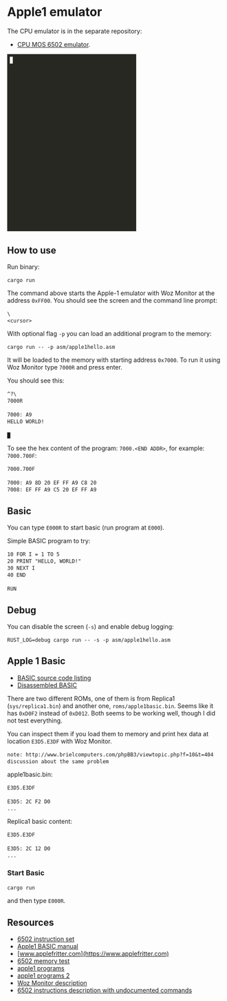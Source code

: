 # Apple1 emulator

The CPU emulator is in the separate repository:

* [CPU MOS 6502 emulator](https://github.com/alexander-akhmetov/mos6502).

<img src="https://github.com/alexander-akhmetov/apple1/raw/master/apple1-30.gif" alt="drawing" width="300"/>

## How to use

Run binary:

```
cargo run
```

The command above starts the Apple-1 emulator with Woz Monitor at the address `0xFF00`. You should see the screen and the command line prompt:

```
\
<cursor>
```

With optional flag `-p` you can load an additional program to the memory:

```
cargo run -- -p asm/apple1hello.asm
```

It will be loaded to the memory with starting address `0x7000`. To run it using Woz Monitor type `7000R` and press enter.

You should see this:

```
^?\
7000R

7000: A9
HELLO WORLD!

█
```

To see the hex content of the program: `7000.<END ADDR>`, for example: `7000.700F`:

```
7000.700F

7000: A9 8D 20 EF FF A9 C8 20
7008: EF FF A9 C5 20 EF FF A9
```

## Basic

You can type `E000R` to start basic (run program at `E000`).

Simple BASIC program to try:

```basic
10 FOR I = 1 TO 5
20 PRINT "HELLO, WORLD!"
30 NEXT I
40 END

RUN
```

## Debug

You can disable the screen (`-s`) and enable debug logging:

```
RUST_LOG=debug cargo run -- -s -p asm/apple1hello.asm
```

## Apple 1 Basic

* [BASIC source code listing](https://github.com/jefftranter/6502/blob/master/asm/a1basic/a1basic.s)
* [Disassembled BASIC](http://www.brouhaha.com/~eric/retrocomputing/apple/apple1/basic/)


There are two different ROMs, one of them is from Replica1 (`sys/replica1.bin`) and another one, `roms/apple1basic.bin`. Seems like it has `0xD0F2` instead of `0xD012`.
Both seems to be working well, though I did not test everything.

You can inspect them if you load them to memory and print hex data at location `E3D5.E3DF` with Woz Monitor.

	note: http://www.brielcomputers.com/phpBB3/viewtopic.php?f=10&t=404
	discussion about the same problem

apple1basic.bin:

```
E3D5.E3DF

E3D5: 2C F2 D0
...
```

Replica1 basic content:

```
E3D5.E3DF

E3D5: 2C 12 D0
...
```

### Start Basic

```
cargo run
```

and then type `E000R`.


## Resources

* [6502 instruction set](https://www.masswerk.at/6502/6502_instruction_set.html#BIT)
* [Apple1 BASIC manual](https://archive.org/stream/apple1_basic_manual/apple1_basic_manual_djvu.txt)
* [www.applefritter.com](https://www.applefritter.com)
* [6502 memory test](http://www.willegal.net/appleii/6502mem.htm)
* [apple1 programs](http://hoop-la.ca/apple2/2008/retrochallenge.net.html)
* [apple1 programs 2](http://www.willegal.net/appleii/apple1-software.htm)
* [Woz Monitor description](https://www.sbprojects.net/projects/apple1/wozmon.php)
* [6502 instructions description with undocumented commands](http://www.zimmers.net/anonftp/pub/cbm/documents/chipdata/64doc)
